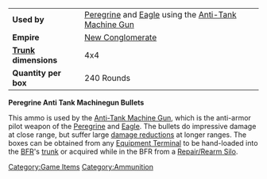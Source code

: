 |                                           |                                                                                                                                        |
| ----------------------------------------- | -------------------------------------------------------------------------------------------------------------------------------------- |
| **Used by**                               | [Peregrine](/Peregrine "wikilink") and [Eagle](/Eagle "wikilink") using the [Anti-Tank Machine Gun](/Anti-Tank_Machine_Gun "wikilink") |
| **Empire**                                | [New Conglomerate](/New_Conglomerate "wikilink")                                                                                       |
| **[Trunk](/Trunk "wikilink") dimensions** | 4x4                                                                                                                                    |
| **Quantity per box**                      | 240 Rounds                                                                                                                             |

**Peregrine Anti Tank Machinegun Bullets**

This ammo is used by the [Anti-Tank Machine
Gun](/Anti-Tank_Machine_Gun "wikilink"), which is the anti-armor pilot
weapon of the [Peregrine](/Peregrine "wikilink") and
[Eagle](/Eagle "wikilink"). The bullets do impressive damage at close
range, but suffer large [damage
reductions](/Damage_Degradation "wikilink") at longer ranges. The boxes
can be obtained from any [Equipment
Terminal](/Equipment_Terminal "wikilink") to be hand-loaded into the
[BFR](/BFR "wikilink")'s [trunk](/trunk "wikilink") or acquired while in
the BFR from a [Repair/Rearm Silo](/Repair/Rearm_Silo "wikilink").

[Category:Game Items](/Category:Game_Items "wikilink")
[Category:Ammunition](/Category:Ammunition "wikilink")
